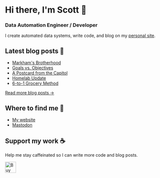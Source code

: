 # Hi there, I'm Scott 👋
### Data Automation Engineer / Developer
I create automated data systems, write code, and blog on my [personal site](https://scottk.mba/).

## Latest blog posts 📝
<!-- BLOG-POST-LIST:START -->
- [Markham&#39;s Brotherhood](http://scottk.mba/markhams-brotherhood/)
- [Goals vs. Objectives](http://scottk.mba/goals-vs-objectives/)
- [A Postcard from the Capitol](http://scottk.mba/a-postcard-from-the-capitol/)
- [Homelab Update](http://scottk.mba/homelab-update/)
- [6-to-1 Grocery Method](http://scottk.mba/6-to-1-grocery-method/)
<!-- BLOG-POST-LIST:END -->
[Read more blog posts ->](https://scottk.mba/blog/)

## Where to find me 📍

- [My website](https://scottk.mba/)
- [Mastodon](https://fosstodon.org/@scoknig)

## Support my work ☕️
Help me stay caffeinated so I can write more code and blog posts. 

<a href='https://ko-fi.com/U7U8N02ZR' target='_blank'><img height='36' style='border:0px;height:36px;' src='https://storage.ko-fi.com/cdn/kofi3.png?v=3' border='0' alt='Buy Me a Coffee at ko-fi.com' /></a>
